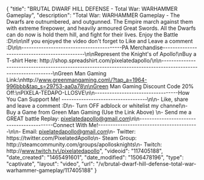{
    "title": "BRUTAL DWARF HILL DEFENSE - Total War: WARHAMMER Gameplay",
    "description": "Total War: WARHAMMER Gameplay - The Dwarfs are outnumbered, and outgunned.  The Empire march against them with extreme firepower, and heavily armoured Great Swords.  All the Dwarfs can do now is hold them hill, and fight for their lives.  Enjoy the Battle :D\n\n\nIf you enjoyed the video don't forget to Like and Leave a comment :D\n\n-----------------------------------------PA Merchandise----------------------------------------------\n\nRepresent the Knight's of Apollo!\nBuy a T-shirt Here: http:\/\/shop.spreadshirt.com\/pixelatedapollo\/\n\n---------------------------------------------------------------------------------------------------------------\nGreen Man Gaming Link:\nhttp:\/\/www.greenmangaming.com\/?tap_a=1964-996bbb&tap_s=29753-aa0a78\n\nGreen Man Gaming Discount Code 20% Off:\nPIXELA-TEDAPO-LLOSVE\n\n----------------------------------How You Can Support Me! -----------------------------------\n\n- Like, share and leave a comment :D\n- Turn OFF adblock or whitelist my channel\n- Buy a Game from Green Man Gaming (Use the Link Above) \n- Send me a GREAT battle Replay: pixelatedapollo@gmail.com\n\n------------------------------------------Connect With Me!-----------------------------------------\n\n- Email: pixelatedapollo@gmail.com\n- Twitter: https:\/\/twitter.com\/PixelatedApollo\n- Steam Group:  http:\/\/steamcommunity.com\/groups\/apollosknights\n- Twitch: http:\/\/www.twitch.tv\/pixelatedapollo",
    "videoid": "117405188",
    "date_created": "1465491601",
    "date_modified": "1506478196",
    "type": "captivate",
    "layout": "video",
    "url": "\/v\/brutal-dwarf-hill-defense-total-war-warhammer-gameplay\/117405188"
}